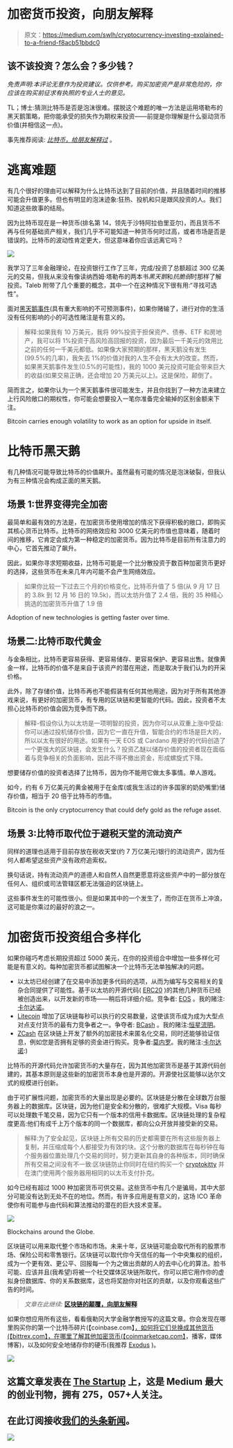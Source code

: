 # 加密货币投资，向朋友解释

> 原文：<https://medium.com/swlh/cryptocurrency-investing-explained-to-a-friend-f8acb51bbdc0>

## 该不该投资？怎么会？多少钱？

*免责声明:本评论无意作为投资建议。仅供参考。购买加密资产是非常危险的，你应该在购买前征求有执照的专业人士的意见。*

TL；博士:猜测比特币是否是泡沫很难。摆脱这个难题的唯一方法是运用塔勒布的黑天鹅策略，把你能承受的损失作为期权来投资——前提是你理解是什么驱动货币价值(并相信这一点)。

事先推荐阅读: [*比特币，给朋友解释过*](/@elmidou/bitcoin-explained-to-my-friend-f51e524c6ad6) 。

# 逃离难题

有几个很好的理由可以解释为什么比特币达到了目前的价值，并且随着时间的推移可能会升值更多。但也有明显的泡沫迹象:狂热、投机和只是跟风投资的人。我们知道这些故事的结局。

因为比特币现在是一种货币(排名第 14，领先于沙特阿拉伯里亚尔)，而且货币不再与任何基础资产相关，我们几乎不可能知道一种货币何时过高，或者市场是否是错误的。比特币的波动性肯定更大，但这意味着你应该远离它吗？

![](img/f21fbaa9bbbaa91e35baf571ecb78f85.png)

我学习了三年金融理论，在投资银行工作了三年，完成/投资了总额超过 300 亿美元的交易，但我从来没有像读纳西姆·塔勒布的两本书*黑天鹅*和*抗脆弱*时那样了解投资。Taleb 附带了几个重要的概念，其中一个在这种情况下很有用:“寻找可选性”。

面对[黑天鹅事件](https://en.wikipedia.org/wiki/Black_swan_theory)(具有重大影响的不可预测事件)，如果你赌输了，进行对你的生活没有任何影响的小的可选性赌注是有意义的。

> 解释:如果我有 10 万美元，我将 99%投资于担保资产、债券、ETF 和房地产，我可以将 1%投资于高风险高回报的投资，因为最后一千美元的效用比之前的任何一千美元都低。如果像大家预期的那样，黑天鹅没有发生(99.5%的几率)，我失去 1%的价值对我的人生不会有太大的改变。然而，如果黑天鹅事件发生(0.5%的可能性)，我的 1000 美元投资可能会带来巨大的收益(如果交易正确，还会增加 20 万美元以上)。这是保险，颠倒了。

简而言之，如果你认为一个黑天鹅事件很可能发生，并且你找到了一种方法来建立上行风险敞口的期权性，你可能会想要投入一笔你准备完全输掉的区别金额来下注。

Bitcoin carries enough volatility to work as an option for upside in itself.

# 比特币黑天鹅

有几种情况可能导致比特币的价值飙升。虽然最有可能的情况是泡沫破裂，但我认为有三种情况会构成正面的黑天鹅。

## 场景 1:世界变得完全加密

最简单和最有效的方法是，在加密货币使用增加的情况下获得积极的敞口，即购买其核心货币比特币。比特币的网络效应和 3000 亿美元的市值也意味着，随着时间的推移，它肯定会成为第一种稳定的加密货币。因为比特币是目前所有注意力的中心，它首先推动了飙升。

因此，如果你寻求短期收益，比特币可能是一个比分散投资于数百种加密货币更好的选择，这些货币在未来几年内可能不会产生网络效应。

> 如果你比较一下过去三个月的价格变化，比特币升值了 5 倍(从 9 月 17 日的 3.8k 到 12 月 16 日的 19.5k)，而以太坊升值了 2.4 倍，我的 35 种精心挑选的加密货币升值了 1.9 倍

Adoption of new technologies is getting faster over time.

## 场景二:比特币取代黄金

与金条相比，比特币更容易获得、更容易储存、更容易保护、更容易出售。就像黄金一样，比特币的价值不是来自于该资产的潜在用途，而是取决于我们认为的开采价格。

此外，除了存储价值，比特币再也不能假装有任何其他用途，因为对于所有其他游戏来说，有更好的加密货币，有专用的区块链和更智能的代码。因此，投资者不太担心比特币的价值会因为竞争而下跌。

> 解释-假设你认为以太坊是一项明智的投资，因为你可以从双重上涨中受益:你可以通过投机储存价值，因为它一直在升值，智能合约的市场是巨大的，所以以太有很好的用途。如果有一天 EOS 或 Cardano 用更好的代码创造了一个更强大的区块链，会发生什么？投资乙醚以储存价值的投资者现在面临着与竞争相关的负面影响，因此不得不撤出资金，形成螺旋式下降。

想要储存价值的投资者选择了比特币，因为你不能用它做太多事情。单人游戏。

如今，约有 6 万亿美元的黄金被用于在金库(或我生活过的许多国家的奶奶嘴里)储存价值，相当于 20 倍于比特币的市值。

Bitcoin is the only cryptocurrency that could defy gold as the refuge asset.

## 场景 3:比特币取代位于避税天堂的流动资产

同样的道理也适用于目前存放在税收天堂(约 7 万亿美元)银行的流动资产，因为任何人都希望这些资产没有政府追索权。

换句话说，持有流动资产的道德人和自然人自然更愿意将这些资产中的一部分放在任何人、组织或司法管辖区都无法强迫的区块链上。

这些事件发生的可能性很小。但是如果其中的一个发生了，而你正在货币上冲浪，这可能是你乘过的最好的浪之一。

# 加密货币投资组合多样化

如果你碰巧考虑长期投资超过 5000 美元，在你的投资组合中增加一些多样化可能是有意义的。每种加密货币都试图解决一个比特币无法单独解决的问题。

*   以太坊已经创建了在交易中添加更多代码的选项，从而为编写与交易相关的复杂合同提供了可能性。基于以太坊的开源代码( [ERC20](https://en.wikipedia.org/wiki/ERC20) )的其他几种货币已经被创造出来，以开发新的市场——稍后将详细介绍。竞争者: [EOS](https://eos.io/) 。我的赌注:[卡尔达诺](https://www.cardanohub.org/en/home/)。
*   [Litecoin](https://litecoin.org/) 增加了区块链每秒可以执行的交易数量，这使该货币成为成为大型点对点支付货币的最有力竞争者之一。争夺者: [BCash](https://www.bitcoincash.org/) 。我的赌注:[恒星流明](https://www.stellar.org/)。
*   [ZCash](https://z.cash/) 在区块链上开发了额外的加密技术来匿名化交易，同时还能够验证信息，例如您是否拥有足够的资金进行购买。竞争者:[莫内罗](https://getmonero.org/)。我的赌注:[卡尔达诺](http://www.cardanogub.org):)

比特币的开源代码允许加密货币的大量存在，因为其他加密货币是基于其源代码创建的，其基本原则是这些新的加密货币本身也是开源的。开源使社区能够以达尔文式的规模进行创新。

由于可扩展性问题，加密货币的大量出现是必要的。区块链是分散在全球数万台服务器上的数据库。区块链，因为他们是安全和分散的，很难扩大规模。Visa 每秒可以处理数千笔交易，因为它只有一个版本的信用卡数据库。区块链处理的复杂程度更高:他们有成千上万个版本的同一个数据库，都向公众开放并接受新的交易。

> 解释:为了安全起见，区块链上所有交易的历史都需要在所有这些服务器上复制，并压缩成每个人都接受为有效的块。这个分散的数据库在每秒钟在每个服务器位置处理几个交易的同时，努力更新其自身的各种版本，同时确保所有交易之间没有不一致:区块链防止你同时在纽约购买一个 [cryptokitty](https://www.cryptokitties.co/) 并在澳门使用两个服务器用相同的以太币支付扑克。

如今已经有超过 1000 种加密货币可供交易。这些货币中有几个是骗局，其中大部分可能没有达到无处不在的地位。然而，有许多应用是有意义的，这场 ICO 革命使你有可能参与由代码和算法推动的潜在的巨大技术变革。

![](img/2d95d5cf0d0818d10b778bc646119015.png)

Blockchains around the Globe.

区块链可以用来取代整个市场和市场。未来十年，区块链可能会取代所有的股票市场、保险公司和零售银行。区块链可以取代你今天信任的每一个中央集权的组织，成为一个更有效、更公平、回报每一个为之做出贡献的人的去中心化的算法。脸书可能、应该并且(我希望)将被一个社交媒体区块链所取代，你可以把它用作你的虚拟身份数据库、你的关系数据库，这也将奖励你对社区的贡献，以及你观看这些广告的时间。

> *文章在此继续:* [**区块链的颠覆，向朋友解释**](/@elmidou/the-blockchain-disruption-explained-to-a-friend-747146cf1833)

如果你想应用所有这些，看看俄勒冈大学金融学教授写的这篇文章。你会发现在哪里购买你的第一个比特币碎片(【coinbase.com】[，如何将它们兑换成其他货币(【bittrex.com】](http://www.coinbase.com)[，在哪里了解其他加密货币(](http://www.bittrex.com)[【coinmarketcap.com】](http://www.coinmarketcap.com)，播客，媒体博客)，以及如何安全地储存你的硬币(我推荐 [Exodus](http://www.exodus.io/) )。

![](img/731acf26f5d44fdc58d99a6388fe935d.png)

## 这篇文章发表在 [The Startup](https://medium.com/swlh) 上，这是 Medium 最大的创业刊物，拥有 275，057+人关注。

## 在此订阅接收[我们的头条新闻](http://growthsupply.com/the-startup-newsletter/)。

![](img/731acf26f5d44fdc58d99a6388fe935d.png)
